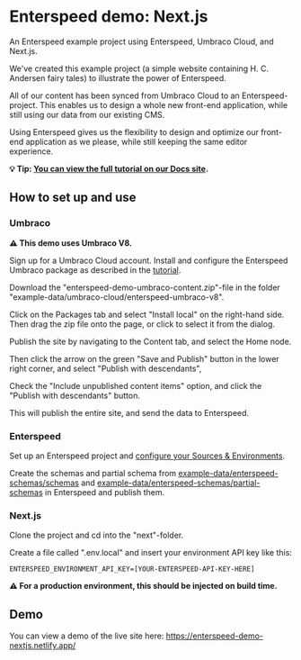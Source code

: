 # Enterspeed demo: Next.js
An Enterspeed example project using Enterspeed, Umbraco Cloud, and Next.js.

We've created this example project (a simple website containing H. C. Andersen fairy tales) to illustrate the power of Enterspeed.

All of our content has been synced from Umbraco Cloud to an Enterspeed-project. This enables us to design a whole new front-end application, while still using our data from our existing CMS.

Using Enterspeed gives us the flexibility to design and optimize our front-end application as we please, while still keeping the same editor experience.

**:bulb: Tip: [You can view the full tutorial on our Docs site](https://docs.enterspeed.com/examples/umbraco-cloud-nextjs/intro/ "You can view the full tutorial on our Docs site").**

## How to set up and use
### Umbraco
**:warning: This demo uses Umbraco V8.**

Sign up for a Umbraco Cloud account. Install and configure the Enterspeed Umbraco package as described in the [tutorial](https://docs.enterspeed.com/examples/umbraco-cloud-nextjs/intro/ "tutorial").

Download the "enterspeed-demo-umbraco-content.zip"-file in the folder "example-data/umbraco-cloud/enterspeed-umbraco-v8".

Click on the Packages tab and select "Install local" on the right-hand side. Then drag the zip file onto the page, or click to select it from the dialog.

Publish the site by navigating to the Content tab, and select the Home node. 

Then click the arrow on the green "Save and Publish" button in the lower right corner, and select "Publish with descendants", 

Check the "Include unpublished content items" option, and click the "Publish with descendants" button. 

This will publish the entire site, and send the data to Enterspeed.

### Enterspeed
Set up an Enterspeed project and [configure your Sources & Environments](https://docs.enterspeed.com/examples/umbraco-cloud-nextjs/sources-environments "Configure your Sources & Environments").

Create the schemas and partial schema from [example-data/enterspeed-schemas/schemas](https://github.com/enterspeedhq/enterspeed-demo-nextjs/tree/master/example-data/enterspeed-schemas/schemas) and [example-data/enterspeed-schemas/partial-schemas](https://github.com/enterspeedhq/enterspeed-demo-nextjs/tree/master/example-data/enterspeed-schemas/partial-schemas) in Enterspeed and publish them.

### Next.js
Clone the project and cd into the "next"-folder.

Create a file called ".env.local" and insert your environment API key like this:

`ENTERSPEED_ENVIRONMENT_API_KEY=[YOUR-ENTERSPEED-API-KEY-HERE]
`

**:warning: For a production environment, this should be injected on build time.**

## Demo
You can view a demo of the live site here: https://enterspeed-demo-nextjs.netlify.app/
